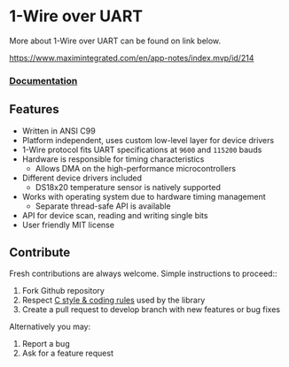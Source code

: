 # 1-Wire over UART

More about 1-Wire over UART can be found on link below.

https://www.maximintegrated.com/en/app-notes/index.mvp/id/214

<h3><a href="http://docs.majerle.eu/projects/onewire-uart/">Documentation</a></h3>

## Features

* Written in ANSI C99
* Platform independent, uses custom low-level layer for device drivers
* 1-Wire protocol fits UART specifications at ``9600`` and ``115200`` bauds
* Hardware is responsible for timing characteristics
    * Allows DMA on the high-performance microcontrollers
* Different device drivers included
    * DS18x20 temperature sensor is natively supported
* Works with operating system due to hardware timing management
    * Separate thread-safe API is available
* API for device scan, reading and writing single bits
* User friendly MIT license

## Contribute

Fresh contributions are always welcome. Simple instructions to proceed::

1. Fork Github repository
2. Respect [C style & coding rules](https://github.com/MaJerle/c-code-style) used by the library
3. Create a pull request to develop branch with new features or bug fixes

Alternatively you may:

1. Report a bug
2. Ask for a feature request